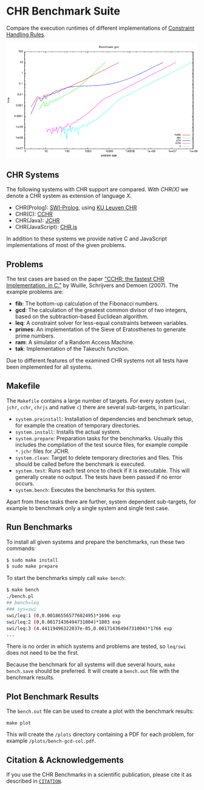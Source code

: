 # CHR Benchmark Suite

Compare the execution runtimes of different implementations of [Constraint Handling Rules](https://about.chrjs.net/).

![Example Plot for gcd Problem](plots/example-plot-gcd.png)

## CHR Systems

The following systems with CHR support are compared. With *CHR(X)* we denote a CHR system as extension of language *X*.

- CHR(Prolog): [SWI-Prolog](http://swi-prolog.org/), using [KU Leuven CHR](http://www.swi-prolog.org/pldoc/man?section=chr)
- CHR(C): [CCHR](https://svn.ulyssis.org/repos/sipa/cchr/)
- CHR(Java): [JCHR](https://dtai.cs.kuleuven.be/CHR/JCHR/)
- CHR(JavaScript): [CHR.js](http://github.com/fnogatz/CHR.js)

In addition to these systems we provide native C and JavaScript implementations of most of the given problems.

## Problems

The test cases are based on the paper ["CCHR: the fastest CHR Implementation, in C."](http://citeseerx.ist.psu.edu/viewdoc/download?doi=10.1.1.181.1214&rep=rep1&type=pdf) by Wuille, Schrijvers and Demoen (2007). The example problems are:

- __fib__: The bottom-up calculation of the Fibonacci numbers.
- __gcd__: The calculation of the greatest common divisor of two integers, based on the subtraction-based Euclidean algorithm.
- __leq__: A constraint solver for less-equal constraints between variables.
- __primes__: An implementation of the Sieve of Eratosthenes to generate prime numbers.
- __ram__: A simulator of a Random Access Machine.
- __tak__: Implementation of the Takeuchi function.

Due to different features of the examined CHR systems not all tests have been implemented for all systems.

## Makefile

The `Makefile` contains a large number of targets. For every *system* (`swi`, `jchr`, `cchr`, `chrjs` and native `c`) there are several sub-targets, in particular:

- `system.preinstall`: Installation of dependencies and benchmark setup, for example
the creation of temporary directories.
- `system.install`: Installs the actual system.
- `system.prepare`: Preparation tasks for the benchmarks. Usually this includes the
compilation of the test source files, for example compile `*.jchr` files for JCHR.
- `system.clean`: Target to delete temporary directories and files. This should be called
before the benchmark is executed.
- `system.test`: Runs each test once to check if it is executable. This will generally
create no output. The tests have been passed if no error occurs.
- `system.bench`: Executes the benchmarks for this system.

Apart from these tasks there are further, system dependent sub-targets, for example to
benchmark only a single system and single test case.

## Run Benchmarks

To install all given systems and prepare the benchmarks, run these two commands:

```bash
$ sudo make install
$ sudo make prepare
```

To start the benchmarks simply call `make bench`:

```bash
$ make bench
./bench.pl
## bench=leq
### sys=swi
swi/leq:1 (0,0.00186556577682495)*1696 exp
swi/leq:2 (0,0.00171436494731004)*1803 exp
swi/leq:3 (4.44119496322037e-05,0.00171436494731004)*1766 exp
...
```

There is no order in which systems and problems are tested, so `leq/swi` does not need to be the first.

Because the benchmark for all systems will due several hours, `make bench.save` should be preferred. It will create a `bench.out` file with the benchmark results.

## Plot Benchmark Results

The `bench.out` file can be used to create a plot with the benchmark results:

```
make plot
```

This will create the `/plots` directory containing a PDF for each problem, for example `/plots/bench-gcd-col.pdf`.

## Citation & Acknowledgements

If you use the CHR Benchmarks in a scientific publication, please cite it as described in [`CITATION`](CITATION).

